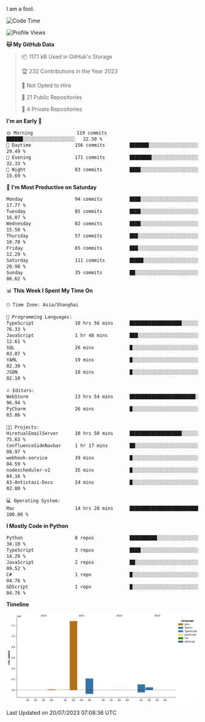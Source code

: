 I am a fool.

<!--START_SECTION:waka-->
![Code Time](http://img.shields.io/badge/Code%20Time-553%20hrs%2057%20mins-blue)

![Profile Views](http://img.shields.io/badge/Profile%20Views-0-blue)

**🐱 My GitHub Data** 

> 📦 117.1 kB Used in GitHub's Storage 
 > 
> 🏆 232 Contributions in the Year 2023
 > 
> 🚫 Not Opted to Hire
 > 
> 📜 21 Public Repositories 
 > 
> 🔑 4 Private Repositories 
 > 
**I'm an Early 🐤** 

```text
🌞 Morning                119 commits         ██████░░░░░░░░░░░░░░░░░░░   22.50 % 
🌆 Daytime                156 commits         ███████░░░░░░░░░░░░░░░░░░   29.49 % 
🌃 Evening                171 commits         ████████░░░░░░░░░░░░░░░░░   32.33 % 
🌙 Night                  83 commits          ████░░░░░░░░░░░░░░░░░░░░░   15.69 % 
```
📅 **I'm Most Productive on Saturday** 

```text
Monday                   94 commits          ████░░░░░░░░░░░░░░░░░░░░░   17.77 % 
Tuesday                  85 commits          ████░░░░░░░░░░░░░░░░░░░░░   16.07 % 
Wednesday                82 commits          ████░░░░░░░░░░░░░░░░░░░░░   15.50 % 
Thursday                 57 commits          ███░░░░░░░░░░░░░░░░░░░░░░   10.78 % 
Friday                   65 commits          ███░░░░░░░░░░░░░░░░░░░░░░   12.29 % 
Saturday                 111 commits         █████░░░░░░░░░░░░░░░░░░░░   20.98 % 
Sunday                   35 commits          ██░░░░░░░░░░░░░░░░░░░░░░░   06.62 % 
```


📊 **This Week I Spent My Time On** 

```text
🕑︎ Time Zone: Asia/Shanghai

💬 Programming Languages: 
TypeScript               10 hrs 56 mins      ███████████████████░░░░░░   76.33 % 
JavaScript               1 hr 48 mins        ███░░░░░░░░░░░░░░░░░░░░░░   12.61 % 
SQL                      26 mins             █░░░░░░░░░░░░░░░░░░░░░░░░   03.07 % 
YAML                     19 mins             █░░░░░░░░░░░░░░░░░░░░░░░░   02.30 % 
JSON                     18 mins             █░░░░░░░░░░░░░░░░░░░░░░░░   02.10 % 

🔥 Editors: 
WebStorm                 13 hrs 54 mins      ████████████████████████░   96.94 % 
PyCharm                  26 mins             █░░░░░░░░░░░░░░░░░░░░░░░░   03.06 % 

🐱‍💻 Projects: 
HiretualEmailServer      10 hrs 50 mins      ███████████████████░░░░░░   75.63 % 
ConfluenceSideNavbar     1 hr 17 mins        ██░░░░░░░░░░░░░░░░░░░░░░░   08.97 % 
webhook-service          39 mins             █░░░░░░░░░░░░░░░░░░░░░░░░   04.59 % 
nodescheduler-v2         35 mins             █░░░░░░░░░░░░░░░░░░░░░░░░   04.16 % 
A3-Antistasi-Docs        24 mins             █░░░░░░░░░░░░░░░░░░░░░░░░   02.80 % 

💻 Operating System: 
Mac                      14 hrs 20 mins      █████████████████████████   100.00 % 
```

**I Mostly Code in Python** 

```text
Python                   8 repos             ██████████░░░░░░░░░░░░░░░   38.10 % 
TypeScript               3 repos             ████░░░░░░░░░░░░░░░░░░░░░   14.29 % 
JavaScript               2 repos             ██░░░░░░░░░░░░░░░░░░░░░░░   09.52 % 
C#                       1 repo              █░░░░░░░░░░░░░░░░░░░░░░░░   04.76 % 
GDScript                 1 repo              █░░░░░░░░░░░░░░░░░░░░░░░░   04.76 % 
```



**Timeline**

![Lines of Code chart](https://raw.githubusercontent.com/VeejaLiu/VeejaLiu/master/assets/bar_graph.png)


 Last Updated on 20/07/2023 07:08:36 UTC
<!--END_SECTION:waka-->
